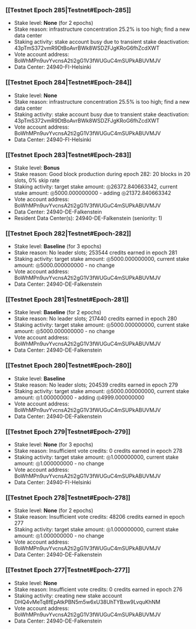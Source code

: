 ### [[Testnet Epoch 285|Testnet#Epoch-285]]
* Stake level: **None** (for 2 epochs)
* Stake reason: infrastructure concentration 25.2% is too high; find a new data center
* Staking activity: stake account busy due to transient stake deactivation: 43pTmS372vmR9DtBoAvrBWk8WSDZFJgKRoG6fhZcdXWT
* Vote account address: BoWhMPn9uvYvcnsA2ti2gG1V3fWUGuC4mSUPkABUVMJV
* Data Center: 24940-FI-Helsinki
### [[Testnet Epoch 284|Testnet#Epoch-284]]
* Stake level: **None**
* Stake reason: infrastructure concentration 25.5% is too high; find a new data center
* Staking activity: stake account busy due to transient stake deactivation: 43pTmS372vmR9DtBoAvrBWk8WSDZFJgKRoG6fhZcdXWT
* Vote account address: BoWhMPn9uvYvcnsA2ti2gG1V3fWUGuC4mSUPkABUVMJV
* Data Center: 24940-FI-Helsinki
### [[Testnet Epoch 283|Testnet#Epoch-283]]
* Stake level: **Bonus**
* Stake reason: Good block production during epoch 282: 20 blocks in 20 slots, 0% skip rate
* Staking activity: target stake amount: ◎26372.840663342, current stake amount: ◎5000.000000000 - adding ◎21372.840663342
* Vote account address: BoWhMPn9uvYvcnsA2ti2gG1V3fWUGuC4mSUPkABUVMJV
* Data Center: 24940-DE-Falkenstein
* Resident Data Center(s): 24940-DE-Falkenstein (seniority: 1)
### [[Testnet Epoch 282|Testnet#Epoch-282]]
* Stake level: **Baseline** (for 3 epochs)
* Stake reason: No leader slots; 253544 credits earned in epoch 281
* Staking activity: target stake amount: ◎5000.000000000, current stake amount: ◎5000.000000000 - no change
* Vote account address: BoWhMPn9uvYvcnsA2ti2gG1V3fWUGuC4mSUPkABUVMJV
* Data Center: 24940-DE-Falkenstein
### [[Testnet Epoch 281|Testnet#Epoch-281]]
* Stake level: **Baseline** (for 2 epochs)
* Stake reason: No leader slots; 217440 credits earned in epoch 280
* Staking activity: target stake amount: ◎5000.000000000, current stake amount: ◎5000.000000000 - no change
* Vote account address: BoWhMPn9uvYvcnsA2ti2gG1V3fWUGuC4mSUPkABUVMJV
* Data Center: 24940-DE-Falkenstein
### [[Testnet Epoch 280|Testnet#Epoch-280]]
* Stake level: **Baseline**
* Stake reason: No leader slots; 204539 credits earned in epoch 279
* Staking activity: target stake amount: ◎5000.000000000, current stake amount: ◎1.000000000 - adding ◎4999.000000000
* Vote account address: BoWhMPn9uvYvcnsA2ti2gG1V3fWUGuC4mSUPkABUVMJV
* Data Center: 24940-DE-Falkenstein
### [[Testnet Epoch 279|Testnet#Epoch-279]]
* Stake level: **None** (for 3 epochs)
* Stake reason: Insufficient vote credits: 0 credits earned in epoch 278
* Staking activity: target stake amount: ◎1.000000000, current stake amount: ◎1.000000000 - no change
* Vote account address: BoWhMPn9uvYvcnsA2ti2gG1V3fWUGuC4mSUPkABUVMJV
* Data Center: 24940-FI-Helsinki
### [[Testnet Epoch 278|Testnet#Epoch-278]]
* Stake level: **None** (for 2 epochs)
* Stake reason: Insufficient vote credits: 48206 credits earned in epoch 277
* Staking activity: target stake amount: ◎1.000000000, current stake amount: ◎1.000000000 - no change
* Vote account address: BoWhMPn9uvYvcnsA2ti2gG1V3fWUGuC4mSUPkABUVMJV
* Data Center: 24940-DE-Falkenstein
### [[Testnet Epoch 277|Testnet#Epoch-277]]
* Stake level: **None**
* Stake reason: Insufficient vote credits: 0 credits earned in epoch 276
* Staking activity: creating new stake account DHQ4vMeTq8fEpAtkPBN5m5w6xU38UhTYBxw9LvquKhNM
* Vote account address: BoWhMPn9uvYvcnsA2ti2gG1V3fWUGuC4mSUPkABUVMJV
* Data Center: 24940-DE-Falkenstein